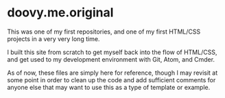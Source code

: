 # doovy.me.original

This was one of my first repositories, and one of my first HTML/CSS projects in a very very long time.

I built this site from scratch to get myself back into the flow of HTML/CSS, and get used to my development environment with Git, Atom, and Cmder.

As of now, these files are simply here for reference, though I may revisit at some point in order to clean up the code and add sufficient comments for anyone else that may want to use this as a type of template or example.

